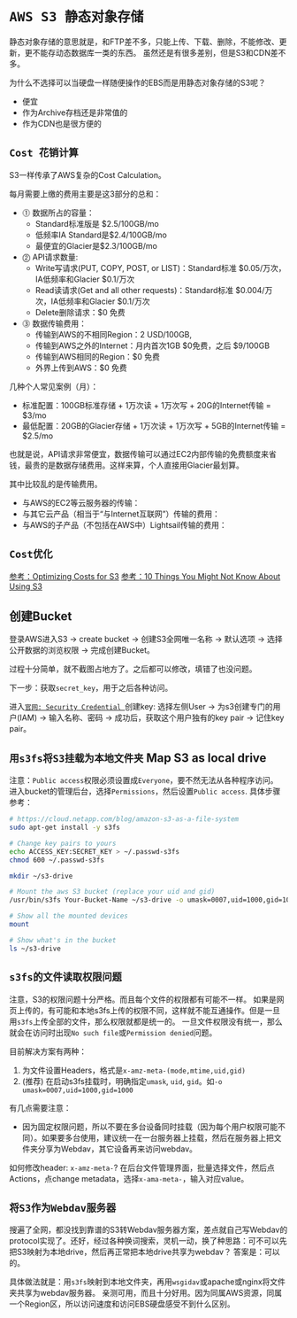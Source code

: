 # `AWS S3 静态对象存储`

静态对象存储的意思就是，和FTP差不多，只能上传、下载、删除，不能修改、更新，更不能存动态数据库一类的东西。
虽然还是有很多差别，但是S3和CDN差不多。

为什么不选择可以当硬盘一样随便操作的EBS而是用静态对象存储的S3呢？
- 便宜
- 作为Archive存档还是非常值的
- 作为CDN也是很方便的


## `Cost 花销计算`
S3一样传承了AWS复杂的Cost Calculation。

每月需要上缴的费用主要是这3部分的总和：
- ⓵ 数据所占的容量：
    - Standard标准版是 $2.5/100GB/mo
    - 低频率IA Standard是$2.4/100GB/mo
    - 最便宜的Glacier是$2.3/100GB/mo
- ⓶ API请求数量:
    - Write写请求(PUT, COPY, POST, or LIST)：Standard标准 $0.05/万次，IA低频率和Glacier $0.1/万次
    - Read读请求(Get and all other requests)：Standard标准 $0.004/万次，IA低频率和Glacier $0.1/万次
    - Delete删除请求：$0 免费
- ⓷ 数据传输费用：
    - 传输到AWS的不相同Region：2 USD/100GB, 
    - 传输到AWS之外的Internet：月内首次1GB $0免费，之后 $9/100GB
    - 传输到AWS相同的Region：$0 免费
    - 外界上传到AWS：$0 免费

几种个人常见案例（月）：
- 标准配置：100GB标准存储 + 1万次读 + 1万次写 + 20G的Internet传输 = $3/mo
- 最低配置：20GB的Glacier存储 + 1万次读 + 1万次写 + 5GB的Internet传输 = $2.5/mo

也就是说，API请求非常便宜，数据传输可以通过EC2内部传输的免费额度来省钱，最贵的是数据存储费用。这样来算，个人直接用Glacier最划算。

其中比较乱的是传输费用。

- 与AWS的EC2等云服务器的传输：
- 与其它云产品（相当于“与Internet互联网”）传输的费用：
- 与AWS的子产品（不包括在AWS中）Lightsail传输的费用：


## `Cost优化`

[参考：Optimizing Costs for S3](https://www.sumologic.com/aws/s3/s3-cost-optimization/)
[参考：10 Things You Might Not Know About Using S3](https://www.sumologic.com/aws/s3/10-things-might-not-know-using-s3/)



## 创建Bucket
登录AWS进入S3 -> create bucket -> 创建S3全网唯一名称 -> 默认选项 -> 选择公开数据的浏览权限 -> 完成创建Bucket。


过程十分简单，就不截图占地方了。之后都可以修改，填错了也没问题。

下一步：获取`secret_key`，用于之后各种访问。

进入[`官网: Security Credential `](https://console.aws.amazon.com/iam/home?#/security_credential)创建key:
选择左侧User -> 为s3创建专门的用户(IAM) -> 输入名称、密码 -> 成功后，获取这个用户独有的key pair -> 记住key pair。

## `用s3fs将S3挂载为本地文件夹` Map S3 as local drive


注意：`Public access`权限必须设置成`Everyone`，要不然无法从各种程序访问。
进入bucket的管理后台，选择`Permissions`，然后设置`Public access`. 
具体步骤参考：

```sh
# https://cloud.netapp.com/blog/amazon-s3-as-a-file-system
sudo apt-get install -y s3fs

# Change key pairs to yours
echo ACCESS_KEY:SECRET_KEY > ~/.passwd-s3fs
chmod 600 ~/.passwd-s3fs

mkdir ~/s3-drive

# Mount the aws S3 bucket (replace your uid and gid)
/usr/bin/s3fs Your-Bucket-Name ~/s3-drive -o umask=0007,uid=1000,gid=1000

# Show all the mounted devices
mount

# Show what's in the bucket
ls ~/s3-drive
```

## `s3fs的文件读取权限问题`

注意，S3的权限问题十分严格。而且每个文件的权限都有可能不一样。
如果是网页上传的，有可能和本地s3fs上传的权限不同，这样就不能互通操作。但是一旦用`s3fs`上传全部的文件，那么权限就都是统一的。
一旦文件权限没有统一，那么就会在访问时出现`No such file`或`Permission denied`问题。

目前解决方案有两种：
1. 为文件设置Headers，格式是`x-amz-meta-(mode,mtime,uid,gid) `
2. (推荐) 在启动s3fs挂载时，明确指定`umask`, `uid`, `gid`。如`-o umask=0007,uid=1000,gid=1000`

有几点需要注意：
- 因为固定权限问题，所以不要在多台设备同时挂载（因为每个用户权限可能不同）。如果要多台使用，建议统一在一台服务器上挂载，然后在服务器上把文件夹分享为Webdav，其它设备再来访问webdav。

如何修改header: `x-amz-meta-`?
在后台文件管理界面，批量选择文件，然后点Actions，点change metadata，选择`x-ama-meta-`，输入对应value。

## `将S3作为Webdav服务器`
搜遍了全网，都没找到靠谱的S3转Webdav服务器方案，差点就自己写Webdav的protocol实现了。还好，经过各种换词搜索，灵机一动，换了种思路：可不可以先把S3映射为本地drive，然后再正常把本地drive共享为webdav？
答案是：可以的。

具体做法就是：用`s3fs`映射到本地文件夹，再用`wsgidav`或apache或nginx将文件夹共享为webdav服务器。
亲测可用，而且十分好用。因为同属AWS资源，同属一个Region区，所以访问速度和访问EBS硬盘感受不到什么区别。